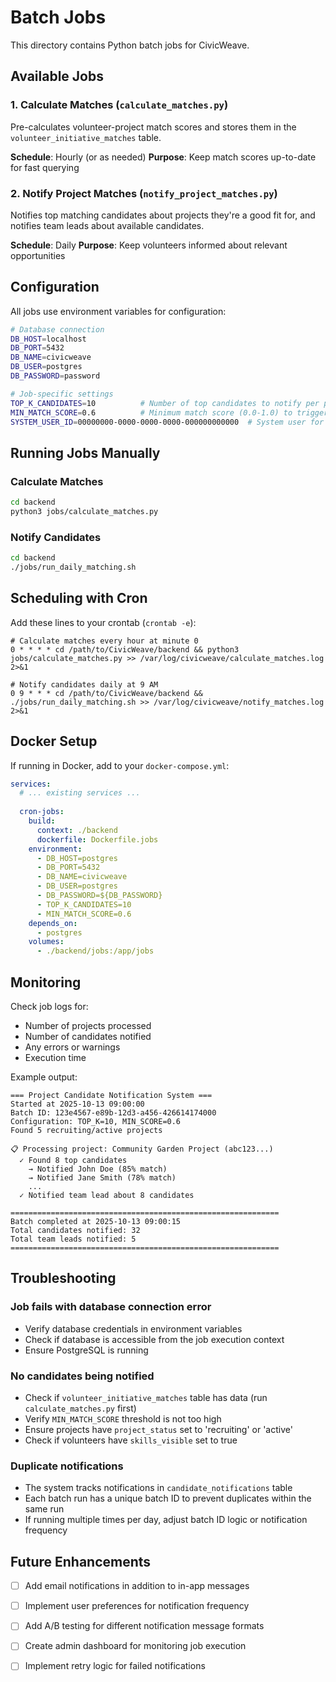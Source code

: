 # Batch Jobs

This directory contains Python batch jobs for CivicWeave.

## Available Jobs

### 1. Calculate Matches (`calculate_matches.py`)
Pre-calculates volunteer-project match scores and stores them in the `volunteer_initiative_matches` table.

**Schedule**: Hourly (or as needed)
**Purpose**: Keep match scores up-to-date for fast querying

### 2. Notify Project Matches (`notify_project_matches.py`)
Notifies top matching candidates about projects they're a good fit for, and notifies team leads about available candidates.

**Schedule**: Daily
**Purpose**: Keep volunteers informed about relevant opportunities

## Configuration

All jobs use environment variables for configuration:

```bash
# Database connection
DB_HOST=localhost
DB_PORT=5432
DB_NAME=civicweave
DB_USER=postgres
DB_PASSWORD=password

# Job-specific settings
TOP_K_CANDIDATES=10          # Number of top candidates to notify per project
MIN_MATCH_SCORE=0.6          # Minimum match score (0.0-1.0) to trigger notification
SYSTEM_USER_ID=00000000-0000-0000-0000-000000000000  # System user for automated messages
```

## Running Jobs Manually

### Calculate Matches
```bash
cd backend
python3 jobs/calculate_matches.py
```

### Notify Candidates
```bash
cd backend
./jobs/run_daily_matching.sh
```

## Scheduling with Cron

Add these lines to your crontab (`crontab -e`):

```cron
# Calculate matches every hour at minute 0
0 * * * * cd /path/to/CivicWeave/backend && python3 jobs/calculate_matches.py >> /var/log/civicweave/calculate_matches.log 2>&1

# Notify candidates daily at 9 AM
0 9 * * * cd /path/to/CivicWeave/backend && ./jobs/run_daily_matching.sh >> /var/log/civicweave/notify_matches.log 2>&1
```

## Docker Setup

If running in Docker, add to your `docker-compose.yml`:

```yaml
services:
  # ... existing services ...
  
  cron-jobs:
    build:
      context: ./backend
      dockerfile: Dockerfile.jobs
    environment:
      - DB_HOST=postgres
      - DB_PORT=5432
      - DB_NAME=civicweave
      - DB_USER=postgres
      - DB_PASSWORD=${DB_PASSWORD}
      - TOP_K_CANDIDATES=10
      - MIN_MATCH_SCORE=0.6
    depends_on:
      - postgres
    volumes:
      - ./backend/jobs:/app/jobs
```

## Monitoring

Check job logs for:
- Number of projects processed
- Number of candidates notified
- Any errors or warnings
- Execution time

Example output:
```
=== Project Candidate Notification System ===
Started at 2025-10-13 09:00:00
Batch ID: 123e4567-e89b-12d3-a456-426614174000
Configuration: TOP_K=10, MIN_SCORE=0.6
Found 5 recruiting/active projects

📋 Processing project: Community Garden Project (abc123...)
  ✓ Found 8 top candidates
    → Notified John Doe (85% match)
    → Notified Jane Smith (78% match)
    ...
  ✓ Notified team lead about 8 candidates

============================================================
Batch completed at 2025-10-13 09:00:15
Total candidates notified: 32
Total team leads notified: 5
============================================================
```

## Troubleshooting

### Job fails with database connection error
- Verify database credentials in environment variables
- Check if database is accessible from the job execution context
- Ensure PostgreSQL is running

### No candidates being notified
- Check if `volunteer_initiative_matches` table has data (run `calculate_matches.py` first)
- Verify `MIN_MATCH_SCORE` threshold is not too high
- Ensure projects have `project_status` set to 'recruiting' or 'active'
- Check if volunteers have `skills_visible` set to true

### Duplicate notifications
- The system tracks notifications in `candidate_notifications` table
- Each batch run has a unique batch ID to prevent duplicates within the same run
- If running multiple times per day, adjust batch ID logic or notification frequency

## Future Enhancements

- [ ] Add email notifications in addition to in-app messages
- [ ] Implement user preferences for notification frequency
- [ ] Add A/B testing for different notification message formats
- [ ] Create admin dashboard for monitoring job execution
- [ ] Implement retry logic for failed notifications

